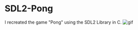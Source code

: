 # SDL2-Pong
I recreated the game "Pong" using the SDL2 Library in C.
![gif](https://github.com/dylanabzr/SDL2-Pong/gameplay.gif)
